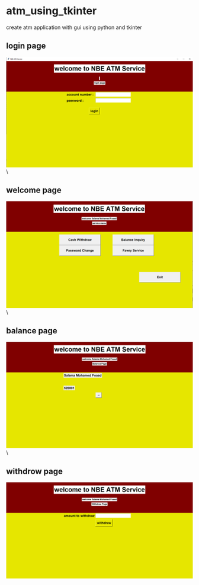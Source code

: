 # atm_using_tkinter
create atm application with gui using python and tkinter

## login page 
![alt](./images/login.png)\
\
## welcome page
![alt](./images/welcomepage.png)\
\
## balance page
![alt](./images/balancePage.png)\
\
## withdrow page
![alt](./images/cash%20witdrow.png)


